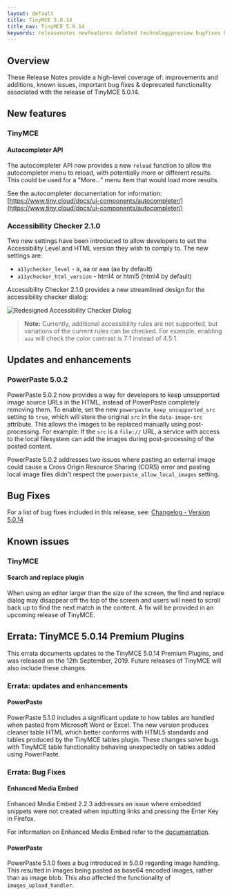 ```yaml
---
layout: default
title: TinyMCE 5.0.14
title_nav: TinyMCE 5.0.14
keywords: releasenotes newfeatures deleted technologypreview bugfixes knownissues
---
```


## Overview

These Release Notes provide a high-level coverage of: improvements and additions, known issues, important bug fixes & deprecated functionality associated with the release of TinyMCE 5.0.14.

## New features

### TinyMCE

#### Autocompleter API

The autocompleter API now provides a new `reload` function to allow the autocompleter menu to reload, with potentially more or different results. This could be used for a "More..." menu item that would load more results.

See the autocompleter documentation for information: [https://www.tiny.cloud/docs/ui-components/autocompleter/](https://www.tiny.cloud/docs/ui-components/autocompleter/)


### Accessibility Checker 2.1.0

Two new settings have been introduced to allow developers to set the Accessibility Level and HTML version they wish to comply to. The new settings are:

* `a11ychecker_level`  - a, aa or aaa (aa by default)
* `a11ychecker_html_version` - html4 or html5 (html4 by default)

Accessibility Checker 2.1.0 provides a new streamlined design for the accessibility checker dialog:

![Redesigned Accessibility Checker Dialog]({{site.baseurl}}/images/accessibility_checker.png)

> **Note:** Currently, additional accessibility rules are not supported, but variations of the current rules can be checked. For example, enabling `aaa` will check the color contrast is 7:1 instead of 4.5:1.

## Updates and enhancements

### PowerPaste 5.0.2

PowerPaste 5.0.2 now provides a way for developers to keep unsupported image source URLs in the HTML, instead of PowerPaste completely removing them. To enable, set the new `powerpaste_keep_unsupported_src` setting to `true`, which will store the original `src` in the `data-image-src` attribute. This allows the images to be replaced manually using post-processing. For example: If the `src` is a `file://` URL, a service with access to the local filesystem can add the images during post-processing of the posted content.

PowerPaste 5.0.2 addresses two issues where pasting an external image could cause a Cross Origin Resource Sharing (CORS) error and pasting local image files didn't respect the `powerpaste_allow_local_images` setting.

## Bug Fixes

For a list of bug fixes included in this release, see: [Changelog - Version 5.0.14](https://www.tiny.cloud/docs/changelog/#version5014august192019)

## Known issues

### TinyMCE

#### Search and replace plugin

When using an editor larger than the size of the screen, the find and replace dialog may disappear off the top
of the screen and users will need to scroll back up to find the next match in the content. A fix will be provided in an upcoming release of TinyMCE.

## Errata&#58; TinyMCE 5.0.14 Premium Plugins

This errata documents updates to the TinyMCE 5.0.14 Premium Plugins, and was released on the 12th September, 2019. Future releases of TinyMCE will also include these changes.

### Errata&#58; updates and enhancements

#### PowerPaste

PowerPaste 5.1.0 includes a significant update to how tables are handled when pasted from Microsoft Word or Excel. The new version produces cleaner table HTML which better conforms with HTML5 standards and tables produced by the TinyMCE tables plugin.
These changes solve bugs with TinyMCE table functionality behaving unexpectedly on tables added using PowerPaste.

### Errata&#58; Bug Fixes

#### Enhanced Media Embed

Enhanced Media Embed 2.2.3 addresses an issue where embedded snippets were not created when inputting links and pressing the Enter Key in Firefox.

For information on Enhanced Media Embed refer to the [documentation]({{site.baseurl}}/plugins/mediaembed/).

#### PowerPaste

PowerPaste 5.1.0 fixes a bug introduced in 5.0.0 regarding image handling. This resulted in images being pasted as base64 encoded images, rather than as image blob. This also affected the functionality of `images_upload_handler`.
